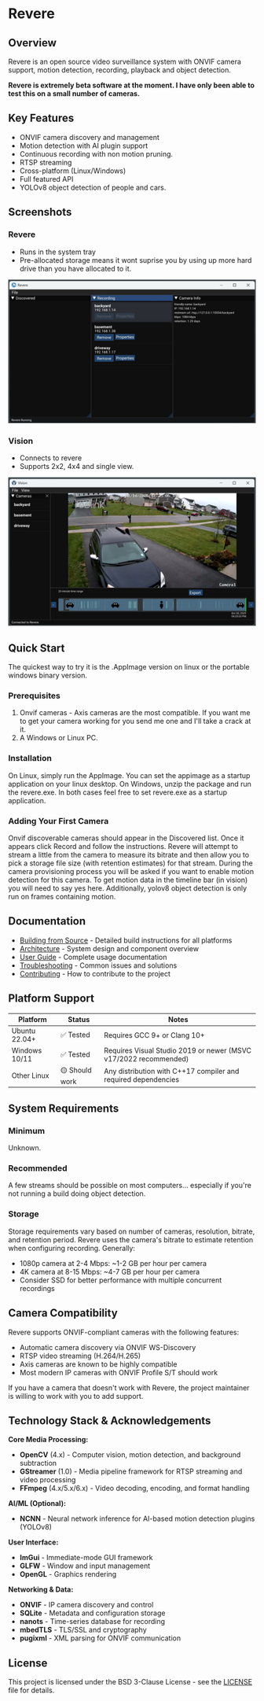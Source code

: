 # Revere

## Overview

Revere is an open source video surveillance system with ONVIF camera support, motion detection, recording, playback and object detection.

**Revere is extremely beta software at the moment. I have only been able to test this on a small number of cameras.**

## Key Features

- ONVIF camera discovery and management
- Motion detection with AI plugin support
- Continuous recording with non motion pruning.
- RTSP streaming
- Cross-platform (Linux/Windows)
- Full featured API
- YOLOv8 object detection of people and cars.

## Screenshots

### Revere
- Runs in the system tray
- Pre-allocated storage means it wont suprise you by using up more hard drive than you have allocated to it.
  
![Alt text](/assets/screenshots/revere.jpg "Revere")

### Vision
- Connects to revere
- Supports 2x2, 4x4 and single view.

![Alt text](/assets/screenshots/vision.jpg "Vision")

## Quick Start

The quickest way to try it is the .AppImage version on linux or the portable windows binary version.

### Prerequisites

1) Onvif cameras - Axis cameras are the most compatible. If you want me to get your camera working for you send me one and I'll take a crack at it.
2) A Windows or Linux PC.

### Installation

On Linux, simply run the AppImage. You can set the appimage as a startup application on your linux desktop.
On Windows, unzip the package and run the revere.exe. In both cases feel free to set revere.exe as a startup application.

### Adding Your First Camera

Onvif discoverable cameras should appear in the Discovered list. Once it appears click Record and follow the instructions. Revere will attempt to stream a little from the camera to measure its bitrate and then allow you to pick a storage file size (with retention estimates) for that stream. During the camera provisioning process you will be asked if you want to enable motion detection for this camera. To get motion data in the timeline bar (in vision) you will need to say yes here. Additionally, yolov8 object detection is only run on frames containing motion.

## Documentation

- [Building from Source](docs/BUILDING.md) - Detailed build instructions for all platforms
- [Architecture](docs/ARCHITECTURE.md) - System design and component overview
- [User Guide](docs/USER_GUIDE.md) - Complete usage documentation
- [Troubleshooting](docs/TROUBLESHOOTING.md) - Common issues and solutions
- [Contributing](CONTRIBUTING.md) - How to contribute to the project

## Platform Support

| Platform | Status | Notes |
|----------|--------|-------|
| Ubuntu 22.04+ | ✅ Tested | Requires GCC 9+ or Clang 10+ |
| Windows 10/11 | ✅ Tested | Requires Visual Studio 2019 or newer (MSVC v17/2022 recommended) |
| Other Linux | 🟡 Should work | Any distribution with C++17 compiler and required dependencies |

## System Requirements

### Minimum
Unknown.

### Recommended
A few streams should be possible on most computers... especially if you're not running a build doing object detection.

### Storage
Storage requirements vary based on number of cameras, resolution, bitrate, and retention period. Revere uses the camera's bitrate to estimate retention when configuring recording. Generally:
- 1080p camera at 2-4 Mbps: ~1-2 GB per hour per camera
- 4K camera at 8-15 Mbps: ~4-7 GB per hour per camera
- Consider SSD for better performance with multiple concurrent recordings

## Camera Compatibility

Revere supports ONVIF-compliant cameras with the following features:
- Automatic camera discovery via ONVIF WS-Discovery
- RTSP video streaming (H.264/H.265)
- Axis cameras are known to be highly compatible
- Most modern IP cameras with ONVIF Profile S/T should work

If you have a camera that doesn't work with Revere, the project maintainer is willing to work with you to add support.

## Technology Stack & Acknowledgements

**Core Media Processing:**
- **OpenCV** (4.x) - Computer vision, motion detection, and background subtraction
- **GStreamer** (1.0) - Media pipeline framework for RTSP streaming and video processing
- **FFmpeg** (4.x/5.x/6.x) - Video decoding, encoding, and format handling

**AI/ML (Optional):**
- **NCNN** - Neural network inference for AI-based motion detection plugins (YOLOv8)

**User Interface:**
- **ImGui** - Immediate-mode GUI framework
- **GLFW** - Window and input management
- **OpenGL** - Graphics rendering

**Networking & Data:**
- **ONVIF** - IP camera discovery and control
- **SQLite** - Metadata and configuration storage
- **nanots** - Time-series database for recording
- **mbedTLS** - TLS/SSL and cryptography
- **pugixml** - XML parsing for ONVIF communication

## License

This project is licensed under the BSD 3-Clause License - see the [LICENSE](LICENSE) file for details.
